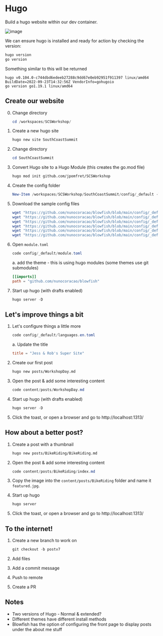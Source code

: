 # Hugo

Build a hugo website within our dev container.

![image](https://user-images.githubusercontent.com/981370/194907982-1219f67a-a3b7-4ac3-9d5f-e7063abb5ac3.png)

We can ensure hugo is installed and ready for action by checking the version:

```PowerShell
hugo version
go version
```

Something similar to this will be returned

```Text
hugo v0.104.0-c744dbd6edeeb27288c9dd67e0eb92951f911397 linux/amd64 BuildDate=2022-09-23T14:32:56Z VendorInfo=gohugoio
go version go1.19.1 linux/amd64
```

## Create our website

0. Change directory

    ```PowerShell
    cd /workspaces/SCSWorkshop/
    ```


1. Create a new hugo site

    ```PowerShell
    hugo new site SouthCoastSummit
    ```

1. Change directory

    ```PowerShell
    cd SouthCoastSummit
    ```

1. Convert Hugo site to a Hugo Module (this creates the go.mod file)

    ```bash
    hugo mod init github.com/jpomfret/SCSWorkshop
    ```

1. Create the config folder

    ```PowerShell
    New-Item /workspaces/SCSWorkshop/SouthCoastSummit/config/_default -Type Directory
    ```

1. Download the sample config files

    ```PowerShell
    wget "https://github.com/nunocoracao/blowfish/blob/main/config/_default/config.toml?raw=True" -O /workspaces/SCSWorkshop/SouthCoastSummit/config/_default/config.toml
    wget "https://github.com/nunocoracao/blowfish/blob/main/config/_default/languages.en.toml?raw=True" -O /workspaces/SCSWorkshop/SouthCoastSummit/config/_default/languages.en.toml
    wget "https://github.com/nunocoracao/blowfish/blob/main/config/_default/markup.toml?raw=True" -O /workspaces/SCSWorkshop/SouthCoastSummit/config/_default/markup.toml
    wget "https://github.com/nunocoracao/blowfish/blob/main/config/_default/menus.en.toml?raw=True" -O /workspaces/SCSWorkshop/SouthCoastSummit/config/_default/menus.en.toml
    wget "https://github.com/nunocoracao/blowfish/blob/main/config/_default/module.toml?raw=True" -O /workspaces/SCSWorkshop/SouthCoastSummit/config/_default/module.toml
    wget "https://github.com/nunocoracao/blowfish/blob/main/config/_default/params.toml?raw=True" -O /workspaces/SCSWorkshop/SouthCoastSummit/config/_default/params.toml
    ```

1. Open `module.toml`

    ```PowerShell
    code config/_default/module.toml
    ```

    a. add the theme - this is using hugo modules (some themes use git submodules)

    ```toml
    [[imports]]
    path = "github.com/nunocoracao/blowfish"
    ```

1. Start up hugo (with drafts enabled)

    ```PowerShell
    hugo server -D
    ```

## Let's improve things a bit

1. Let's configure things a little more

    ```PowerShell
    code config/_default/languages.en.toml
    ```

    a. Update the title

    ```toml
    title = "Jess & Rob's Super Site"
    ```

1. Create our first post

    ```bash
    hugo new posts/WorkshopDay.md
    ```

1. Open the post & add some interesting content

    ```PowerShell
    code content/posts/WorkshopDay.md
    ```

1. Start up hugo (with drafts enabled)

    ```PowerShell
    hugo server -D
    ```

1. Click the toast, or open a browser and go to http://localhost:1313/

## How about a better post?

1. Create a post with a thumbnail

    ```bash
    hugo new posts/BikeRiding/BikeRiding.md
    ```

1. Open the post & add some interesting content

    ```PowerShell
    code content/posts/BikeRiding/index.md
    ```

1. Copy the image into the `content/posts/BikeRiding` folder and name it `featured.jpg`.

1. Start up hugo

    ```PowerShell
    hugo server
    ```

1. Click the toast, or open a browser and go to http://localhost:1313/

## To the internet!

1. Create a new branch to work on

    ```PowerShell
    git checkout -b postv7
    ```

2. Add files
3. Add a commit message
4. Push to remote
5. Create a PR

## Notes

- Two versions of Hugo - Normal & extended?
- Different themes have different install methods
- Blowfish has the option of configuring the front page to display posts under the about me stuff
